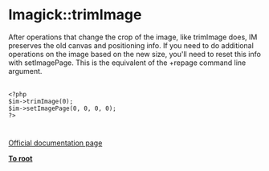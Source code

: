 # Imagick::trimImage



After operations that change the crop of the image, like trimImage does, IM preserves the old canvas and positioning info. If you need to do additional operations on the image based on the new size, you&apos;ll need to reset this info with setImagePage. This is the equivalent of the +repage command line argument.<br><br>

```
<?php
$im->trimImage(0);
$im->setImagePage(0, 0, 0, 0);
?>
```
  

#

[Official documentation page](https://www.php.net/manual/en/imagick.trimimage.php)

**[To root](/README.md)**